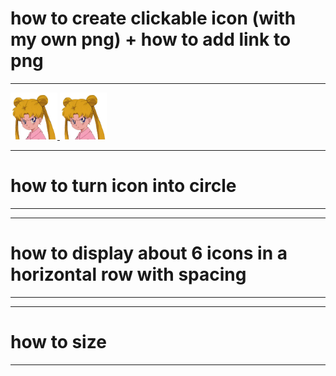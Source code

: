 # how to create clickable icon (with my own png) + how to add link to png 
---
<div class="icon-container">
  <a href="https://chelcey.github.io/Github-Practice/abcProjects">
    <img src="image.png" alt="Icon 1" width="75" height="75" />
  </a>
  <a href="[https://example.com/page2](https://chelcey.github.io/Github-Practice/abcProjects)">
    <img src="image.png" alt="Icon 2" width="75" height="75" />
  </a>
</div>

---
# how to turn icon into circle
---

---
# how to display about 6 icons in a horizontal row with spacing
---

---
# how to size

---

